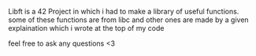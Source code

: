 Libft is a 42 Project in which i had to make a library of useful functions.
some of these functions are from libc and other ones are made by a given explaination which
i wrote at the top of my code


feel free to ask any questions <3
